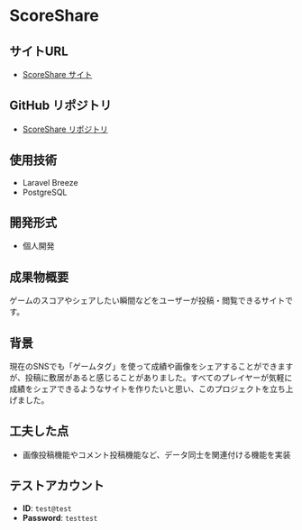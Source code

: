 # ScoreShare

## サイトURL
- [ScoreShare サイト](https://scoreshare-3079ff67e4c8.herokuapp.com/)

## GitHub リポジトリ
- [ScoreShare リポジトリ](https://github.com/Teruaki0903/scoreshare)

## 使用技術
- Laravel Breeze
- PostgreSQL

## 開発形式
- 個人開発

## 成果物概要
ゲームのスコアやシェアしたい瞬間などをユーザーが投稿・閲覧できるサイトです。

## 背景
現在のSNSでも「ゲームタグ」を使って成績や画像をシェアすることができますが、投稿に敷居があると感じることがありました。すべてのプレイヤーが気軽に成績をシェアできるようなサイトを作りたいと思い、このプロジェクトを立ち上げました。

## 工夫した点
- 画像投稿機能やコメント投稿機能など、データ同士を関連付ける機能を実装

## テストアカウント
- **ID**: `test@test`
- **Password**: `testtest`